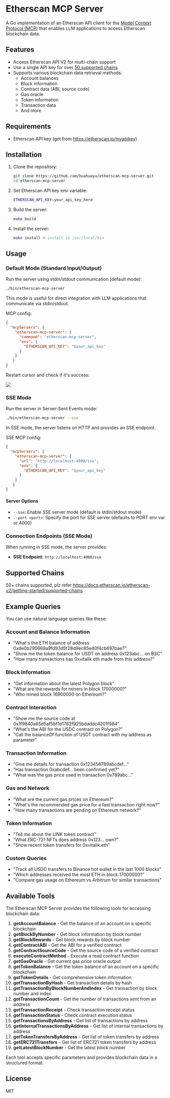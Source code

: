 # Etherscan MCP Server

A Go implementation of an Etherscan API client for the [Model Context Protocol (MCP)](https://github.com/mark3labs/mcp-go) that enables LLM applications to access Etherscan blockchain data.

## Features

- Access Etherscan API V2 for multi-chain support
- Use a single API key for over [50 supported chains](https://docs.etherscan.io/etherscan-v2/getting-started/supported-chains)
- Supports various blockchain data retrieval methods:
  - Account balances
  - Block information
  - Contract data (ABI, source code)
  - Gas oracle
  - Token information
  - Transaction data
  - And more

## Requirements

- Etherscan API key (get from https://etherscan.io/myapikey)

## Installation

1. Clone the repository:
   ```bash
   git clone https://github.com/huahuayu/etherscan-mcp-server.git
   cd etherscan-mcp-server
   ```

2. Set Etherscan API key env variable:
   ```bash
   ETHERSCAN_API_KEY=your_api_key_here
   ```

3. Build the server:
   ```bash
   make build
   ```

4. Install the server:
   ```bash
   make install # install to /usr/local/bin
   ```

## Usage

### Default Mode (Standard Input/Output)

Run the server using stdin/stdout communication (default mode):
```bash
./bin/etherscan-mcp-server
```

This mode is useful for direct integration with LLM applications that communicate via stdin/stdout.

MCP config:
```json
{
  "mcpServers": {
    "etherscan-mcp-server": {
      "command": "etherscan-mcp-server",
      "env": {
        "ETHERSCAN_API_KEY": "$your_api_key"
      }
    }
   }
}
```

Restart cursor and check if it's success:

![](https://cdn.0xbuilder.com/img/20250407121209988.png)


### SSE Mode

Run the server in Server-Sent Events mode:
```bash
./bin/etherscan-mcp-server --sse
```

In SSE mode, the server listens on HTTP and provides an SSE endpoint.

SSE MCP config:
```json
{
  "mcpServers": {
    "etherscan-mcp-server": {
      "url": "http://localhost:4000/sse",
      "env": {
        "ETHERSCAN_API_KEY": "$your_api_key"
      }
    }
   }
}
```

#### Server Options

- `--sse`: Enable SSE server mode (default is stdin/stdout mode)
- `--port <port>`: Specify the port for SSE server (defaults to PORT env var or 4000)

### Connection Endpoints (SSE Mode)

When running in SSE mode, the server provides:

- **SSE Endpoint**: `http://localhost:4000/sse`

## Supported Chains

50+ chains supported, plz refer https://docs.etherscan.io/etherscan-v2/getting-started/supported-chains

## Example Queries

You can use natural language queries like these:

### Account and Balance Information
- "What's the ETH balance of address 0xde0b295669a9fd93d5f28d9ec85e40f4cb697bae?"
- "Show me the token balance for USDT on address 0x123abc... on BSC"
- "How many transactions has 0xvitalik.eth made from this address?"

### Block Information
- "Get information about the latest Polygon block"
- "What are the rewards for miners in block 17000000?"
- "Who mined block 16900000 on Ethereum?"

### Contract Interaction
- "Show me the source code at 0x1f9840a85d5af5bf1d1762f925bdaddc4201f984"
- "What's the ABI for the USDC contract on Polygon?"
- "Call the balanceOf function of USDT contract with my address as parameter"

### Transaction Information
- "Give me details for transaction 0x123456789abcdef..."
- "Has transaction 0xabcdef... been confirmed yet?"
- "What was the gas price used in transaction 0x789abc..."

### Gas and Network
- "What are the current gas prices on Ethereum?"
- "What's the recommended gas price for a fast transaction right now?"
- "How many transactions are pending on Ethereum network?"

### Token Information
- "Tell me about the LINK token contract"
- "What ERC-721 NFTs does address 0x123... own?"
- "Show recent token transfers for 0xvitalik.eth"

### Custom Queries
- "Track all USDC transfers to Binance hot wallet in the last 1000 blocks"
- "Which addresses received the most ETH in block 17000000?"
- "Compare gas usage on Ethereum vs Arbitrum for similar transactions"

## Available Tools

The Etherscan MCP Server provides the following tools for accessing blockchain data:

1. **getAccountBalance** - Get the balance of an account on a specific blockchain
2. **getBlockByNumber** - Get block information by block number
3. **getBlockRewards** - Get block rewards by block number
4. **getContractABI** - Get the ABI for a verified contract
5. **getContractSourceCode** - Get the source code of a verified contract
6. **executeContractMethod** - Execute a read contract function
7. **getGasOracle** - Get current gas price oracle output
8. **getTokenBalance** - Get the token balance of an account on a specific blockchain
9. **getTokenDetails** - Get comprehensive token information
10. **getTransactionByHash** - Get transaction details by hash
11. **getTransactionByBlockNumberAndIndex** - Get transaction by block number and index
12. **getTransactionCount** - Get the number of transactions sent from an address
13. **getTransactionReceipt** - Check transaction receipt status
14. **getTransactionStatus** - Check contract execution status
15. **getTransactionsByAddress** - Get list of transactions by address
16. **getInternalTransactionsByAddress** - Get list of internal transactions by address
17. **getTokenTransfersByAddress** - Get list of token transfers by address
18. **getERC721Transfers** - Get list of ERC721 token transfers by address
19. **getLatestBlockNumber** - Get the latest block number

Each tool accepts specific parameters and provides blockchain data in a structured format.

## License

MIT